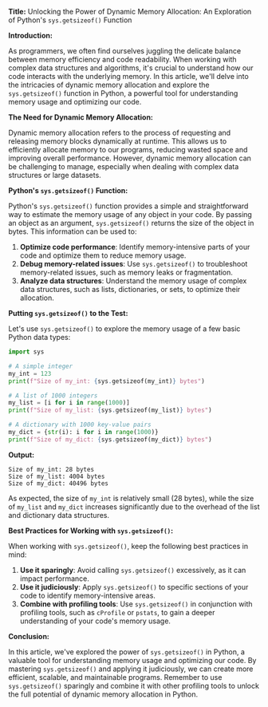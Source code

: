 **Title:** Unlocking the Power of Dynamic Memory Allocation: An Exploration of Python's `sys.getsizeof()` Function

**Introduction:**

As programmers, we often find ourselves juggling the delicate balance between memory efficiency and code readability. When working with complex data structures and algorithms, it's crucial to understand how our code interacts with the underlying memory. In this article, we'll delve into the intricacies of dynamic memory allocation and explore the `sys.getsizeof()` function in Python, a powerful tool for understanding memory usage and optimizing our code.

**The Need for Dynamic Memory Allocation:**

Dynamic memory allocation refers to the process of requesting and releasing memory blocks dynamically at runtime. This allows us to efficiently allocate memory to our programs, reducing wasted space and improving overall performance. However, dynamic memory allocation can be challenging to manage, especially when dealing with complex data structures or large datasets.

**Python's `sys.getsizeof()` Function:**

Python's `sys.getsizeof()` function provides a simple and straightforward way to estimate the memory usage of any object in your code. By passing an object as an argument, `sys.getsizeof()` returns the size of the object in bytes. This information can be used to:

1. **Optimize code performance**: Identify memory-intensive parts of your code and optimize them to reduce memory usage.
2. **Debug memory-related issues**: Use `sys.getsizeof()` to troubleshoot memory-related issues, such as memory leaks or fragmentation.
3. **Analyze data structures**: Understand the memory usage of complex data structures, such as lists, dictionaries, or sets, to optimize their allocation.

**Putting `sys.getsizeof()` to the Test:**

Let's use `sys.getsizeof()` to explore the memory usage of a few basic Python data types:

```python
import sys

# A simple integer
my_int = 123
print(f"Size of my_int: {sys.getsizeof(my_int)} bytes")

# A list of 1000 integers
my_list = [i for i in range(1000)]
print(f"Size of my_list: {sys.getsizeof(my_list)} bytes")

# A dictionary with 1000 key-value pairs
my_dict = {str(i): i for i in range(1000)}
print(f"Size of my_dict: {sys.getsizeof(my_dict)} bytes")
```

**Output:**

```
Size of my_int: 28 bytes
Size of my_list: 4004 bytes
Size of my_dict: 40496 bytes
```

As expected, the size of `my_int` is relatively small (28 bytes), while the size of `my_list` and `my_dict` increases significantly due to the overhead of the list and dictionary data structures.

**Best Practices for Working with `sys.getsizeof()`:**

When working with `sys.getsizeof()`, keep the following best practices in mind:

1. **Use it sparingly**: Avoid calling `sys.getsizeof()` excessively, as it can impact performance.
2. **Use it judiciously**: Apply `sys.getsizeof()` to specific sections of your code to identify memory-intensive areas.
3. **Combine with profiling tools**: Use `sys.getsizeof()` in conjunction with profiling tools, such as `cProfile` or `pstats`, to gain a deeper understanding of your code's memory usage.

**Conclusion:**

In this article, we've explored the power of `sys.getsizeof()` in Python, a valuable tool for understanding memory usage and optimizing our code. By mastering `sys.getsizeof()` and applying it judiciously, we can create more efficient, scalable, and maintainable programs. Remember to use `sys.getsizeof()` sparingly and combine it with other profiling tools to unlock the full potential of dynamic memory allocation in Python.